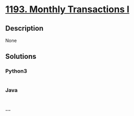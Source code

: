 # [1193. Monthly Transactions I](https://leetcode.com/problems/monthly-transactions-i)

## Description
None


## Solutions


### Python3

```python

```

### Java

```java

```

### ...
```

```
